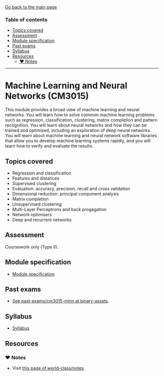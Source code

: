 [Go back to the main page](../../../README.md)

### Table of contents

- [Topics covered](#topics-covered)
- [Assessment](#assessment)
- [Module specification](#module-specification)
- [Past exams](#past-exams)
- [Syllabus](#syllabus)
- [Resources](#resources)
  - [:heart: Notes](#heart-notes)

---

# Machine Learning and Neural Networks (CM3015)

This module provides a broad view of machine learning and neural
networks. You will learn how to solve common machine learning problems
such as regression, classification, clustering, matrix completion and
pattern recognition. You will learn about neural networks and how they
can be trained and optimised, including an exploration of deep neural
networks. You will learn about machine learning and neural network
software libraries that allow you to develop machine learning systems
rapidly, and you will learn how to verify and evaluate the results.

## Topics covered

- Regression and classification
- Features and distances
- Supervised clustering
- Evaluation: accuracy, precision, recall and cross validation
- Dimensional reduction: principal component analysis
- Matrix completion
- Unsupervised clustering
- Multi-Layer Perceptrons and back progagation
- Network optimisers
- Deep and recurrent networks

## Assessment

Coursework only (Type II).

## Module specification

- [Module specification](https://github.com/world-class/binary-assets/blob/master/modules/module-specification/CM3015_MLNN-Module-Spec.pdf)

## Past exams

- [See past-exams/cm3015-mlnn at binary-assets](https://github.com/world-class/binary-assets/tree/master/modules/past-exams/cm3015-mlnn).

## Syllabus

- [Syllabus](https://github.com/world-class/binary-assets/blob/master/modules/syllabi/Syllabus_CM3015_MLNN.pdf)

## Resources

### :heart: Notes

- Visit [this page of world-class/notes](https://github.com/world-class/notes/tree/master/level-6/machine-learning-and-neural-networks).
